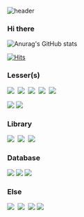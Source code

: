 ![header](https://capsule-render.vercel.app/api?type=rect&color=gradient&text=%20%20Lesser%20Panda%20%20&fontAlign=50&fontSize=30&textBg=true)

### Hi there

![Anurag's GitHub stats](https://github-readme-stats.vercel.app/api?username=dev-Lesser&show_icons=true&theme=radical)


[![Hits](https://hits.seeyoufarm.com/api/count/incr/badge.svg?url=https%3A%2F%2Fgithub.com%2Fdev-Lesser)](https://github.com/dev-Lesser)

### Lesser(s)
<img src="https://img.shields.io/badge/Python-3776AB?style=flat&logo=Python&logoColor=white" />&nbsp;
<img src="https://img.shields.io/badge/Go-00ADD8?style=flat&logo=Go&logoColor=white" />&nbsp;
<img src="https://img.shields.io/badge/JavaScript-F7DF1E?style=flat&logo=JavaScript&logoColor=black" />&nbsp;
<img src="https://img.shields.io/badge/Node.js-339933?style=flat&logo=node.js&logoColor=white" />&nbsp;
<img src="https://img.shields.io/badge/Vue.js-4FC08D?style=flat&logo=vue.js&logoColor=white" />&nbsp;

<img src="https://camo.githubusercontent.com/e7585a6b211d30cc04286a2cb34341089c4daea1a70c32b2432c107598d0f3bd/68747470733a2f2f696d672e736869656c64732e696f2f62616467652f5675652e6a732d3446433038443f7374796c653d666c6174266c6f676f3d7675652d646f742d6a73266c6f676f436f6c6f723d7768697465" data-canonical-src="https://img.shields.io/badge/Vue.js-4FC08D?style=flat&amp;logo=vue-dot-js&amp;logoColor=white" style="max-width:100%;">
<img src="https://img.shields.io/badge/Vuetify-1867C0?style=flat&amp;&logo=Vuetify&logoColor=white"/></a>&nbsp;


### Library
<img src="https://img.shields.io/badge/TensorFlow-FF6F00?style=flat&amp;&logo=TensorFlow&logoColor=white"/></a>&nbsp;
<img src="https://img.shields.io/badge/FastAPI-009688?style=flat&amp;&logo=FastAPI&logoColor=white"/></a>&nbsp;
<img src="https://img.shields.io/badge/GraphQL-E434AA?style=flat&amp;&logo=GraphQL&logoColor=white"/></a>&nbsp;


### Database
<img src="https://camo.githubusercontent.com/779f9a01c244fb737d351d3256288537428012c3cc755e70e7c5663afc1b7c01/68747470733a2f2f696d672e736869656c64732e696f2f62616467652f4d7953514c2d3434373941313f7374796c653d666c6174266c6f676f3d4d7953514c266c6f676f436f6c6f723d7768697465" data-canonical-src="https://img.shields.io/badge/MySQL-4479A1?style=flat&amp;logo=MySQL&amp;logoColor=white" style="max-width:100%;">
<img src="https://camo.githubusercontent.com/377c907f036096ac0277900cb95847b85c245ff5da3e0461aed9b9a75a2d5679/68747470733a2f2f696d672e736869656c64732e696f2f62616467652f506f737467726553514c2d3431363945313f7374796c653d666c6174266c6f676f3d506f737467726553514c266c6f676f436f6c6f723d7768697465" data-canonical-src="https://img.shields.io/badge/PostgreSQL-4169E1?style=flat&amp;logo=PostgreSQL&amp;logoColor=white" style="max-width:100%;">
<img src="https://img.shields.io/badge/MongoDB-47A248?style=flat&amp;&logo=MongoDB&logoColor=white"/></a>&nbsp;

### Else
<img src="https://img.shields.io/badge/Elasticsearch-005571?style=flat&amp;&logo=Elasticsearch&logoColor=white"/></a>&nbsp;
<img src="https://img.shields.io/badge/NGINX-009639?style=flat&amp;&logo=NGINX&logoColor=white"/></a>&nbsp;
<img src="https://camo.githubusercontent.com/cd90923c1af3996af6ca91a49ef54423cc343e8fcafebeaf1374457f0c5a0dc0/68747470733a2f2f696d672e736869656c64732e696f2f62616467652f446f636b65722d3234393645443f7374796c653d666c6174266c6f676f3d446f636b6572266c6f676f436f6c6f723d7768697465" data-canonical-src="https://img.shields.io/badge/Docker-2496ED?style=flat&amp;logo=Docker&amp;logoColor=white" style="max-width:100%;">
<img src="https://camo.githubusercontent.com/493683d1e69c600dc04bb375ab588466c554471ea28f7326b390b5103c401058/68747470733a2f2f696d672e736869656c64732e696f2f62616467652f4769742d4630353033323f7374796c653d666c6174266c6f676f3d476974266c6f676f436f6c6f723d7768697465" data-canonical-src="https://img.shields.io/badge/Git-F05032?style=flat&amp;logo=Git&amp;logoColor=white" style="max-width:100%;">

<!--
**dev-Lesser/dev-Lesser** is a ✨ _special_ ✨ repository because its `README.md` (this file) appears on your GitHub profile.

Here are some ideas to get you started:

- 🔭 I’m currently working on ...
- 🌱 I’m currently learning ...
- 👯 I’m looking to collaborate on ...
- 🤔 I’m looking for help with ...
- 💬 Ask me about ...
- 📫 How to reach me: ...
- 😄 Pronouns: ...
- ⚡ Fun fact: ...
-->
